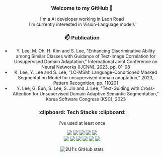 
<div align="center">
<h3 align="center">Welcome to my GitHub 👋</h3>


I'm a AI developer working in Laon Road<br>
I’m currently interested in Vision-Language models <be>


<h3 align="center">📫 Publication</h3>
<ul>
  <li>Y. Lee, M. Oh, H. Kim and S. Lee, "Enhancing Discriminative Ability among Similar Classes with Guidance of Text-Image Correlation for Unsupervised Domain Adaptation," International Joint Conference on Neural Networks (IJCNN), 2023, pp. 01-08</li>
  <li>K. Lee, Y. Lee and S. Lee, "LC-MSM: Language-Conditioned Masked Segmentation Model for unsupervised domain adaptation," 2023, Pattern Recognition, pp. 110201</li>
  <li>Y. Lee, G. Eun, S. Lee, S. Jin and J. Lee, "Text-Guiding with Cross-Attention for Unsupervised Domain Adaptive Semantic Segmentation," Korea Software Congress (KSC), 2023</li>
</ul>

<h3 align="center">:clipboard: Tech Stacks :clipboard:</h3>
<p align="center"> I've used at least once </p>

<p align="center"> 
<img src="https://img.shields.io/badge/Python-3776AB?style=for-the-badge&logo=Python&logoColor=white"> <img src="https://img.shields.io/badge/Pytorch-EE4C2C?style=for-the-badge&logo=pytorch&logoColor=white"> <img src="https://img.shields.io/badge/scikit--learn-F7931E?style=for-the-badge&logo=scikitlearn&logoColor=white"> <img src="https://img.shields.io/badge/TensorFlow-FF6F00?style=for-the-badge&logo=tensorflow&logoColor=white"> <img src="https://img.shields.io/badge/MongoDB-47A248?style=for-the-badge&logo=mongodb&logoColor=white">  <br>
<img src="https://img.shields.io/badge/R-276DC3?style=for-the-badge&logo=r&logoColor=white"> <img src="https://img.shields.io/badge/MySQL-4479A1?style=for-the-badge&logo=MySQL&logoColor=white">
<img src="https://img.shields.io/badge/github-181717?style=for-the-badge&logo=github&logoColor=white"> <img src="https://img.shields.io/badge/Docker-2496ED?style=for-the-badge&logo=docker&logoColor=white">
<img src="https://img.shields.io/badge/Flask-000000?style=for-the-badge&logo=flask&logoColor=white"> <img src="https://img.shields.io/badge/fastapi-009688?style=for-the-badge&logo=fastapi&logoColor=white">
</p>

![2U1's GitHub stats](https://github-readme-stats.vercel.app/api?username=2U1&show_icons=true&theme=radical)

</div>
